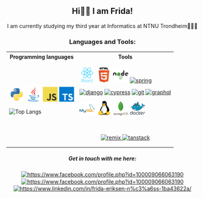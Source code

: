 <div align="center">
<h2>Hi👋🏽 I am Frida!</h2>
<p>I am currently studying my third year at Informatics at NTNU Trondheim👩🏽‍💻 </p>

<h3>Languages and Tools:</h3>
<table style="border: none;">
  <tr>
    <th>Programming languages</th>
    <th>Tools</th>
  </tr>
  <tr>
    <td>
      <p align="center">
        <a href="https://www.python.org" target="_blank" rel="noreferrer"> <img src="https://raw.githubusercontent.com/devicons/devicon/master/icons/python/python-original.svg" alt="python" width="40" height="40"/></a>
        <a href="https://www.java.com" target="_blank" rel="noreferrer"> <img src="https://raw.githubusercontent.com/devicons/devicon/master/icons/java/java-original.svg" alt="java" width="40" height="40"/></a> 
        <a href="https://developer.mozilla.org/en-US/docs/Web/JavaScript" target="_blank" rel="noreferrer"> <img src="https://raw.githubusercontent.com/devicons/devicon/master/icons/javascript/javascript-original.svg" alt="javascript" width="40" height="40"/></a>
        <a href="https://www.typescriptlang.org/" target="_blank" rel="noreferrer"> <img src="https://raw.githubusercontent.com/devicons/devicon/master/icons/typescript/typescript-original.svg" alt="typescript" width="40" height="40"/></a> 
      </p>
      <img src="https://github-readme-stats.vercel.app/api/top-langs/?username=fridaeriksenaess&hide=html,css" alt="Top Langs"/>
      <br>
      <br>
    </p>
    </td>
    <td>
      <p>
      <a href="https://reactjs.org/" target="_blank" rel="noreferrer"> <img src="https://raw.githubusercontent.com/devicons/devicon/master/icons/react/react-original-wordmark.svg" alt="react" width="40" height="40"/></a>
      <a href="https://www.w3.org/html/" target="_blank" rel="noreferrer"> <img src="https://raw.githubusercontent.com/devicons/devicon/master/icons/html5/html5-original-wordmark.svg" alt="html5" width="40" height="40"/></a> 
      <a href="https://nodejs.org" target="_blank" rel="noreferrer"> <img src="https://raw.githubusercontent.com/devicons/devicon/master/icons/nodejs/nodejs-original-wordmark.svg" alt="nodejs" width="40" height="40"/></a>
      <a href="https://spring.io/" target="_blank" rel="noreferrer"> <img src="https://www.vectorlogo.zone/logos/springio/springio-icon.svg" alt="spring" width="40" height="40"/></a> 
      <p>
      <a href="https://www.djangoproject.com/" target="_blank" rel="noreferrer"> <img src="https://cdn.worldvectorlogo.com/logos/django.svg" alt="django" width="40" height="40"/></a> 
      <a href="https://www.cypress.io" target="_blank" rel="noreferrer"> <img src="https://raw.githubusercontent.com/simple-icons/simple-icons/6e46ec1fc23b60c8fd0d2f2ff46db82e16dbd75f/icons/cypress.svg" alt="cypress" width="40" height="40"/></a> 
      <a href="https://git-scm.com/" target="_blank" rel="noreferrer"> <img src="https://www.vectorlogo.zone/logos/git-scm/git-scm-icon.svg" alt="git" width="40" height="40"/></a> 
      <a href="https://graphql.org" target="_blank" rel="noreferrer"> <img src="https://www.vectorlogo.zone/logos/graphql/graphql-icon.svg" alt="graphql" width="40" height="40"/></a> 
      </p>
      <p>
      <a href="https://www.mysql.com/" target="_blank" rel="noreferrer"> <img src="https://raw.githubusercontent.com/devicons/devicon/master/icons/mysql/mysql-original-wordmark.svg" alt="mysql" width="40" height="40"/></a> 
      <a href="https://www.linux.org/" target="_blank" rel="noreferrer"> <img src="https://raw.githubusercontent.com/devicons/devicon/master/icons/linux/linux-original.svg" alt="linux" width="40" height="40"/></a>
      <a href="https://www.mongodb.com/" target="_blank" rel="noreferrer"> <img src="https://raw.githubusercontent.com/devicons/devicon/master/icons/mongodb/mongodb-original-wordmark.svg" alt="mongodb" width="40" height="40"/></a> 
      <a href="https://www.docker.com/" target="_blank" rel="noreferrer"> <img src="https://raw.githubusercontent.com/devicons/devicon/master/icons/docker/docker-original-wordmark.svg" alt="docker" width="40" height="40"/> 
       </p>
      <br>
        <p align="center">
       <a href="https://remix.run/" target="_blank" rel="noreferrer"> <img src="https://avatars.githubusercontent.com/u/64235328?s=200&v=4" alt="remix" width="40" height="40"/> 
        <a href="https://tanstack.com/" target="_blank" rel="noreferrer"> <img src="https://tanstack.com/_build/assets/logo-color-600w-Bx4vtR8J.png" alt="tanstack" width="40" height="40"/>
        </p>
    </td>
  </tr>
</table>
<div align="center">
<h5>Get in touch with me here:</h5>
<p>
  <a href="https://mail.google.com/mail/u/0/?fs=1&to=fridaeriksenaess@gmail.com&tf=cm" target="blank">
    <img align="center" src="https://upload.wikimedia.org/wikipedia/commons/7/7e/Gmail_icon_%282020%29.svg" alt="https://www.facebook.com/profile.php?id=100009066063190" height="30" width="40" /></a>
  <a href="https://www.facebook.com/profile.php?id=100009066063190" target="blank">
    <img align="center" src="https://raw.githubusercontent.com/rahuldkjain/github-profile-readme-generator/master/src/images/icons/Social/facebook.svg" alt="https://www.facebook.com/profile.php?id=100009066063190" height="30" width="40" /></a>
  <a href="linkedin.com/in/frida-eriksen-næss-1ba43622a" target="blank">
    <img align="center" src="https://raw.githubusercontent.com/rahuldkjain/github-profile-readme-generator/master/src/images/icons/Social/linked-in-alt.svg" alt="https://www.linkedin.com/in/frida-eriksen-n%c3%a6ss-1ba43622a/" height="30" width="40" /></a>
</p>
</div>
</div>
